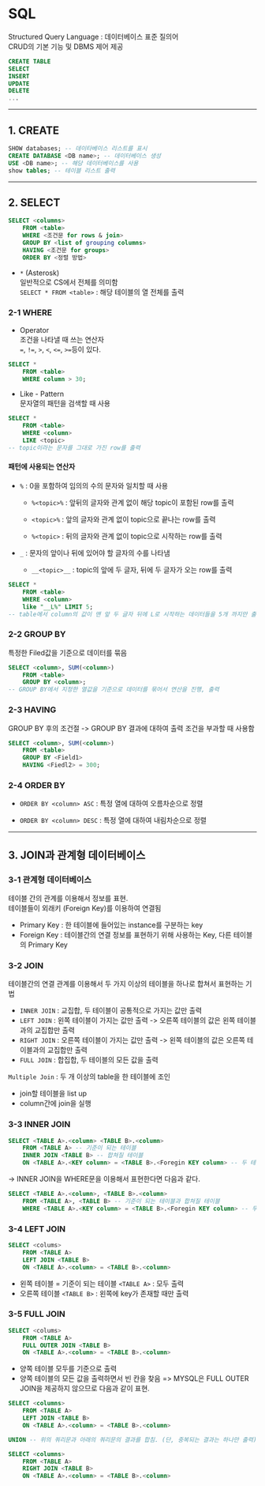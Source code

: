 # SQL


Structured Query Language : 데이터베이스 표준 질의어 </br>
CRUD의 기본 기능 및 DBMS 제어 제공
```SQL
CREATE TABLE
SELECT
INSERT
UPDATE
DELETE
...
```
---
## 1. CREATE
```SQL
SHOW databases; -- 데이타베이스 리스트를 표시
CREATE DATABASE <DB name>; -- 데이터베이스 생성
USE <DB name>; -- 해당 데이터베이스를 사용
show tables; -- 테이블 리스트 출력
```
---
## 2. SELECT
```SQL
SELECT <columns>
    FROM <table>
    WHERE <조건문 for rows & join>
    GROUP BY <list of grouping columns>
    HAVING <조건문 for groups>
    ORDER BY <정렬 방법>
```

- `*` (Asterosk)</br>
일반적으로 CS에서 전체를 의미함 </br>
`SELECT * FROM <table>` : 해당 테이블의 열 전체를 출력

### 2-1 WHERE
- Operator </br>
조건을 나타낼 때 쓰는 연산자 </br>
`=`, `!=`, `>`, `<`, `<=`, `>=`등이 있다.
```SQL
SELECT *
    FROM <table>
    WHERE column > 30;
```

- Like - Pattern </br>
문자열의 패턴을 검색할 때 사용 </br>
```SQL
SELECT *
    FROM <table>
    WHERE <column>
    LIKE <topic>
-- topic이라는 문자를 그대로 가진 row를 출력
```

#### 패턴에 사용되는 연산자
- `%` : 0을 포함하여 임의의 수의 문자와 일치할 때 사용

    - `%<topic>%` : 앞뒤의 글자와 관계 없이 해당 topic이 포함된 row를 출력
    
    - `<topic>%` : 앞의 글자와 관계 없이 topic으로 끝나는 row를 출력

    - `%<topic>` : 뒤의 글자와 관계 없이 topic으로 시작하는 row를 출력

- `_` : 문자의 앞이나 뒤에 있어야 할 글자의 수를 나타냄

    - `__<topic>__` : topic의 앞에 두 글자, 뒤에 두 글자가 오는 row를 출력

```SQL
SELECT *
    FROM <table>
    WHERE <column>
    like "__L%" LIMIT 5;
-- table에서 column의 값이 맨 앞 두 글자 뒤에 L로 시작하는 데이터들을 5개 까지만 출력
```

### 2-2 GROUP BY
특정한 Filed값을 기준으로 데이터를 묶음
```SQL
SELECT <column>, SUM(<column>)
    FROM <table>
    GROUP BY <column>;
-- GROUP BY에서 지정한 열값을 기준으로 데이터를 묶어서 연산을 진행, 출력
```

### 2-3 HAVING
GROUP BY 후의 조건절
-> GROUP BY 결과에 대하여 출력 조건을 부과할 때 사용함
```SQL
SELECT <column>, SUM(<column>)
    FROM <table>
    GROUP BY <Field1>
    HAVING <Fiedl2> = 300;
```

### 2-4 ORDER BY
- `ORDER BY <column> ASC` : 특정 열에 대하여 오름차순으로 정렬

- `ORDER BY <column> DESC` : 특정 열에 대하여 내림차순으로 정렬

---

## 3. JOIN과 관계형 데이터베이스

### 3-1 관계형 데이터베이스
테이블 간의 관계를 이용해서 정보를 표현. </br>
테이블들이 외래키 (Foreign Key)를 이용하여 연결됨

- Primary Key : 한 테이블에 들어있는 instance를 구분하는 key
- Foreign Key : 테이블간의 연결 정보를 표현하기 위해 사용하는 Key, 다른 테이블의 Primary Key

### 3-2 JOIN
테이블간의 연결 관계를 이용해서 두 가지 이상의 테이블을 하나로 합쳐서 표현하는 기법

- `INNER JOIN` : 교집합, 두 테이블이 공통적으로 가지는 값만 출력
- `LEFT JOIN` : 왼쪽 테이블이 가지는 값만 출력 -> 오른쪽 테이블의 값은 왼쪽 테이블과의 교집합만 출력
- `RIGHT JOIN` : 오른쪽 테이블이 가지는 값만 출력 -> 왼쪽 테이블의 값은 오른쪽 테이블과의 교집합만 출력
- `FULL JOIN` : 합집합, 두 테이블의 모든 값을 출력

`Multiple Join` : 두 개 이상의 table을 한 테이블에 조인
- join할 테이블을 list up
- column간에 join을 실행

### 3-3 INNER JOIN
```SQL
SELECT <TABLE A>.<column> <TABLE B>.<column>
    FROM <TABLE A> -- 기준이 되는 테이블
    INNER JOIN <TABLE B> -- 합쳐질 테이블
    ON <TABLE A>.<KEY column> = <TABLE B>.<Foregin KEY column> -- 두 테이블이 합쳐지는 기준 column
```
-> INNER JOIN을 WHERE문을 이용해서 표현한다면 다음과 같다.
```SQL
SELECT <TABLE A>.<column>, <TABLE B>.<column>
    FROM <TABLE A>, <TABLE B> -- 기준이 되는 테이블과 합쳐질 테이블
    WHERE <TABLE A>.<KEY column> = <TABLE B>.<Foregin KEY column> -- 두 테이블이 합쳐지는 기준 column

```

### 3-4 LEFT JOIN
```SQL
SELECT <colums>
    FROM <TABLE A>
    LEFT JOIN <TABLE B>
    ON <TABLE A>.<column> = <TABLE B>.<column>
```
- 왼쪽 테이블 = 기준이 되는 테이블 `<TABLE A>` : 모두 출력
- 오른쪽 테이블 `<TABLE B>` : 왼쪽에 key가 존재할 때만 출력

### 3-5 FULL JOIN
```SQL 
SELECT <colums>
    FROM <TABLE A>
    FULL OUTER JOIN <TABLE B>
    ON <TABLE A>.<column> = <TABLE B>.<column>
```
- 양쪽 테이블 모두를 기준으로 출력
- 양쪽 테이블의 모든 값을 출력하면서 빈 칸을 찾음
=> MYSQL은 FULL OUTER JOIN을 제공하지 않으므로 다음과 같이 표현.
```SQL
SELECT <columns>
    FROM <TABLE A>
    LEFT JOIN <TABLE B>
    ON <TABLE A>.<column> = <TABLE B>.<column>

UNION -- 위의 쿼리문과 아래의 쿼리문의 결과를 합침. (단, 중복되는 결과는 하나만 출력)

SELECT <columns>
    FROM <TABLE A>
    RIGHT JOIN <TABLE B>
    ON <TABLE A>.<column> = <TABLE B>.<column>
```


